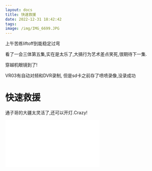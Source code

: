 ```yaml
---
layout: docs
title: 快速救援
date: 2022-12-31 18:42:42
tags:
image: /img/IMG_6699.JPG
---
```

上午苦练liftoff到能稳定过弯

<!--more-->

看了一会三体第五集,实在是太乐了,大搞行为艺术差点笑死,很期待下一集.

穿越机眼镜到了!

VR03有自动对频和DVR录制, 但是sd卡之前存了喷喷录像,没录成功




# 快速救援

通子哥的大疆太灵活了,还可以开灯.Crazy!

<iframe src="//player.bilibili.com/player.html?aid=477104450&bvid=BV1kK41117nV&cid=945579683&page=1" scrolling="no" border="0" frameborder="no" framespacing="0" allowfullscreen="true"> </iframe>